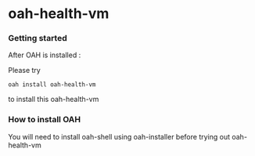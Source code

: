 # oah-health-vm
### Getting started

After OAH is installed :

Please try
```
oah install oah-health-vm

```

to install this oah-health-vm


### How to install **OAH**

You will need to install oah-shell using oah-installer before trying out oah-health-vm
